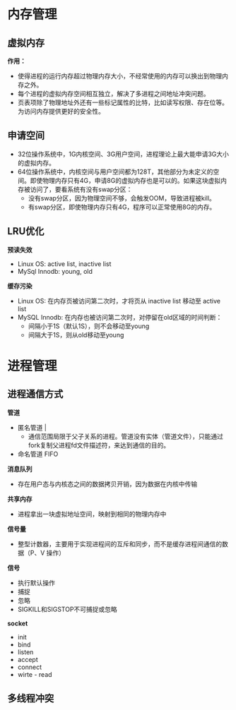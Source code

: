 # 内存管理

## 虚拟内存

**作用：**

- 使得进程的运行内存超过物理内存大小，不经常使用的内存可以换出到物理内存之外。
- 每个进程的虚拟内存空间相互独立，解决了多进程之间地址冲突问题。
- 页表项除了物理地址外还有一些标记属性的比特，比如读写权限、存在位等。为访问内存提供更好的安全性。

## 申请空间

- 32位操作系统中，1G内核空间、3G用户空间，进程理论上最大能申请3G大小的虚拟内存。
- 64位操作系统中，内核空间与用户空间都为128T，其他部分为未定义的空间。即使物理内存只有4G，申请8G的虚拟内存也是可以的。如果这块虚拟内存被访问了，要看系统有没有swap分区：
  - 没有swap分区，因为物理空间不够，会触发OOM，导致进程被kill。
  - 有swap分区，即使物理内存只有4G，程序可以正常使用8G的内存。

## LRU优化

**预读失效**

- Linux OS: active list, inactive list
- MySql Innodb: young, old

**缓存污染**

- Linux OS: 在内存页被访问第二次时，才将页从 inactive list 移动至 active list
- MySQL Innodb: 在内存也被访问第二次时，对停留在old区域的时间判断：
  - 间隔小于1S（默认1S），则不会移动至young
  - 间隔大于1S，则从old移动至young

# 进程管理

## 进程通信方式

**管道**

- 匿名管道 | 
  - 通信范围局限于父子关系的进程。管道没有实体（管道文件），只能通过fork复制父进程fd文件描述符，来达到通信的目的。
- 命名管道 FIFO

**消息队列**

- 存在用户态与内核态之间的数据拷贝开销，因为数据在内核中传输

**共享内存**

- 进程拿出一块虚拟地址空间，映射到相同的物理内存中

**信号量**

- 整型计数器，主要用于实现进程间的互斥和同步，而不是缓存进程间通信的数据（P、V 操作）

**信号**

- 执行默认操作
- 捕捉
- 忽略
- SIGKILL和SIGSTOP不可捕捉或忽略

**socket**

- init
- bind
- listen
- accept
- connect
- wirte - read

## 多线程冲突